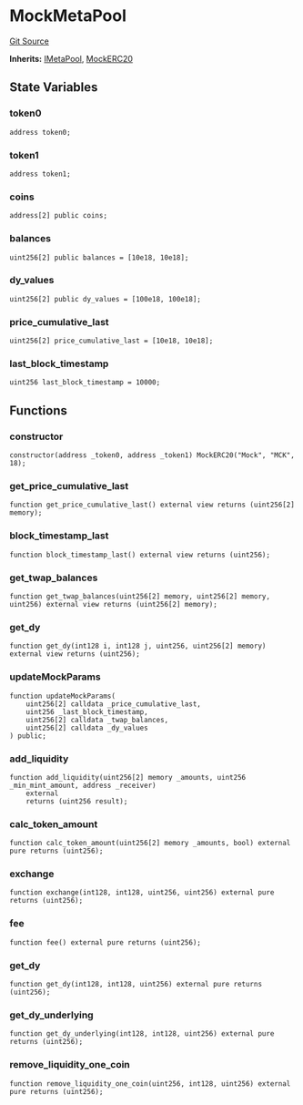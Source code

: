 # MockMetaPool
[Git Source](https://github.com/ubiquity/ubiquity-dollar/blob/703f5598c859d9fbcfd4651958b57e78ee59538e/src/dollar/mocks/MockMetaPool.sol)

**Inherits:**
[IMetaPool](/src/dollar/interfaces/IMetaPool.sol/interface.IMetaPool.md), [MockERC20](/src/dollar/mocks/MockERC20.sol/contract.MockERC20.md)


## State Variables
### token0

```solidity
address token0;
```


### token1

```solidity
address token1;
```


### coins

```solidity
address[2] public coins;
```


### balances

```solidity
uint256[2] public balances = [10e18, 10e18];
```


### dy_values

```solidity
uint256[2] public dy_values = [100e18, 100e18];
```


### price_cumulative_last

```solidity
uint256[2] price_cumulative_last = [10e18, 10e18];
```


### last_block_timestamp

```solidity
uint256 last_block_timestamp = 10000;
```


## Functions
### constructor


```solidity
constructor(address _token0, address _token1) MockERC20("Mock", "MCK", 18);
```

### get_price_cumulative_last


```solidity
function get_price_cumulative_last() external view returns (uint256[2] memory);
```

### block_timestamp_last


```solidity
function block_timestamp_last() external view returns (uint256);
```

### get_twap_balances


```solidity
function get_twap_balances(uint256[2] memory, uint256[2] memory, uint256) external view returns (uint256[2] memory);
```

### get_dy


```solidity
function get_dy(int128 i, int128 j, uint256, uint256[2] memory) external view returns (uint256);
```

### updateMockParams


```solidity
function updateMockParams(
    uint256[2] calldata _price_cumulative_last,
    uint256 _last_block_timestamp,
    uint256[2] calldata _twap_balances,
    uint256[2] calldata _dy_values
) public;
```

### add_liquidity


```solidity
function add_liquidity(uint256[2] memory _amounts, uint256 _min_mint_amount, address _receiver)
    external
    returns (uint256 result);
```

### calc_token_amount


```solidity
function calc_token_amount(uint256[2] memory _amounts, bool) external pure returns (uint256);
```

### exchange


```solidity
function exchange(int128, int128, uint256, uint256) external pure returns (uint256);
```

### fee


```solidity
function fee() external pure returns (uint256);
```

### get_dy


```solidity
function get_dy(int128, int128, uint256) external pure returns (uint256);
```

### get_dy_underlying


```solidity
function get_dy_underlying(int128, int128, uint256) external pure returns (uint256);
```

### remove_liquidity_one_coin


```solidity
function remove_liquidity_one_coin(uint256, int128, uint256) external pure returns (uint256);
```

